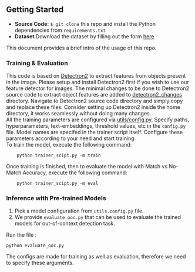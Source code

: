 ## Getting Started

- **Source Code:**   `$ git clone` this repo and install the Python dependencies from `requirements.txt`
- **Dataset** Download the dataset by filling out the
   form [here](https://docs.google.com/forms/d/10Nke6m8MvCxP7hoJQ_k-mtiejbXtE0RliX9w_8pooLQ/edit).

This document provides a brief intro of the usage of this repo.

### Training & Evaluation

This code is based on [Detectron2](https://github.com/facebookresearch/detectron2) to extract features from objects present in the image. Please setup and install Detectron2 first if you wish to use our feature detector for images. The minimal changes to be done to Detectron2 source code to extract object features are added to [detectron2_changes](https://github.com/shivangi-aneja/COSMOS/tree/main/detectron2_changes) directory. Navigate to Detectron2 source code directory and simply copy and replace these files. Consider setting up Detectron2 inside the home directory, it works seamlessly without doing many changes.                                 
All the training parameters are configured via [utils/config.py](https://github.com/shivangi-aneja/COSMOS/blob/main/utils/config.py). Specify paths, hyperparameters, text-embeddings, threshold values, etc in the `config.py` file. Model names are specifed in the trainer script itself. Configure these parameters according to your need and start training.     
To train the model, execute the following command:
```
    python trainer_scipt.py -m train
```      


Once training is finished, then to evaluate the model with Match vs No-Match Accuracy, execute the following command:
``` 
    python trainer_scipt.py -m eval
```


### Inference with Pre-trained Models

1. Pick a model configuration from `utils.config.py` file.
2. We provide `evaluate_ooc.py` that can be used to evaluate the trained models for out-of-context detection task. 

Run the file :
```
python evaluate_ooc.py
```
The configs are made for training as well as evaluation, therefore we need to specify these arguments.
